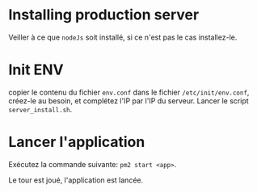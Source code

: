 # Installing production server

Veiller à ce que `nodeJs` soit installé, si ce n'est pas le cas installez-le.

# Init ENV

copier le contenu du fichier `env.conf` dans le fichier `/etc/init/env.conf`, créez-le au besoin, et complétez l'IP par l'IP du serveur.
Lancer le script `server_install.sh`.

# Lancer l'application

Exécutez la commande suivante: `pm2 start <app>`.

Le tour est joué, l'application est lancée.
